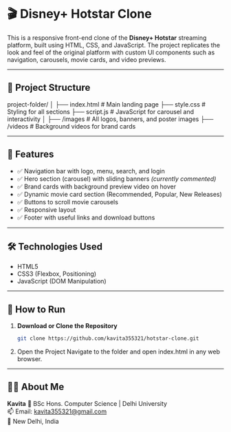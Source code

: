 # 🎬 Disney+ Hotstar Clone

This is a responsive front-end clone of the **Disney+ Hotstar** streaming platform, built using HTML, CSS, and JavaScript. The project replicates the look and feel of the original platform with custom UI components such as navigation, carousels, movie cards, and video previews.

---

## 📁 Project Structure

project-folder/
│
├── index.html # Main landing page
├── style.css # Styling for all sections
├── script.js # JavaScript for carousel and interactivity
│
├── /images # All logos, banners, and poster images
├── /videos # Background videos for brand cards

---

## 🚀 Features

- ✅ Navigation bar with logo, menu, search, and login
- ✅ Hero section (carousel) with sliding banners *(currently commented)*
- ✅ Brand cards with background preview video on hover
- ✅ Dynamic movie card section (Recommended, Popular, New Releases)
- ✅ Buttons to scroll movie carousels
- ✅ Responsive layout
- ✅ Footer with useful links and download buttons

---

## 🛠️ Technologies Used

- HTML5
- CSS3 (Flexbox, Positioning)
- JavaScript (DOM Manipulation)

---

## 🔧 How to Run

1. **Download or Clone the Repository**  
   ```bash
   git clone https://github.com/kavita355321/hotstar-clone.git
2. Open the Project
   Navigate to the folder and open index.html in any web browser.

---

## 👩‍💻 About Me

**Kavita**
💼 BSc Hons. Computer Science | Delhi University  
📫 Email: kavita355321@gmail.com  
📍 New Delhi, India




